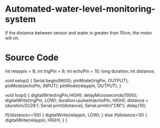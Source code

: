 # Automated-water-level-monitoring-system

If the distance between sensor and water is greater than 10cm, the motor will on.

# Source Code

int relaypin = 8;
int trigPin = 9;
int echoPin = 10;
long duration;
int distance;

void setup() 
{
  Serial.begin(9600); 
  pinMode(trigPin, OUTPUT); 
  pinMode(echoPin, INPUT); 
  pinMode(relaypin, OUTPUT);
}

void loop() 
{
  digitalWrite(trigPin,HIGH);
  delayMicroseconds(1000);
  digitalWrite(trigPin, LOW);
  duration=pulseIn(echoPin, HIGH);
  distance =(duration/2)/29.1;
  Serial.print(distance);
  Serial.println("CM");
  delay(10);
 
  if((distance<=10)) 
  {
    digitalWrite(relaypin, LOW);
  }
   else if(distance>10)
  {
     digitalWrite(relaypin, HIGH);
  }
}

